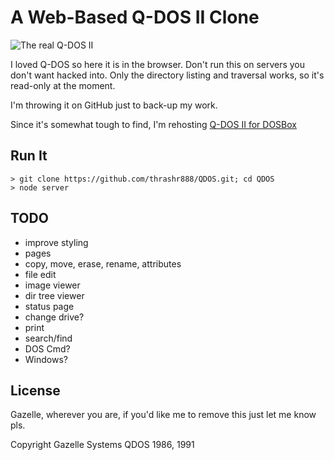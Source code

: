 
# A Web-Based Q-DOS II Clone

![The real Q-DOS II](http://www.fcnoticias.com.br/wp-content/uploads/QDOS-2.jpg)

I loved Q-DOS so here it is in the browser. Don't run this on servers you don't want hacked into. Only the directory listing and traversal works, so it's read-only at the moment.

I'm throwing it on GitHub just to back-up my work.

Since it's somewhat tough to find, I'm rehosting [Q-DOS II for DOSBox](http://thrashr888.s3.amazonaws.com/Q-DOS%20II%20Version%202.0%20-%205.25.7z)


## Run It

    > git clone https://github.com/thrashr888/QDOS.git; cd QDOS
    > node server


## TODO

- improve styling
- pages
- copy, move, erase, rename, attributes
- file edit
- image viewer
- dir tree viewer
- status page
- change drive?
- print
- search/find
- DOS Cmd?
- Windows?


## License

Gazelle, wherever you are, if you'd like me to remove this just let me know pls.

Copyright Gazelle Systems QDOS 1986, 1991